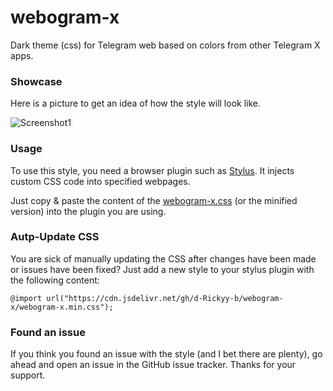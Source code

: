# webogram-x
Dark theme (css) for Telegram web based on colors from other Telegram X apps.

### Showcase
Here is a picture to get an idea of how the style will look like.

![Screenshot1](https://raw.githubusercontent.com/d-Rickyy-b/webogram-x/master/images/screenshot1.png)

### Usage
To use this style, you need a browser plugin such as [Stylus](https://addons.mozilla.org/en-US/firefox/addon/styl-us/). It injects custom CSS code into specified webpages.

Just copy & paste the content of the [webogram-x.css](https://raw.githubusercontent.com/d-Rickyy-b/webogram-x/master/webogram-x.css) (or the minified version) into the plugin you are using.

### Autp-Update CSS
You are sick of manually updating the CSS after changes have been made or issues have been fixed? Just add a new style to your stylus plugin with the following content:

```@import url("https://cdn.jsdelivr.net/gh/d-Rickyy-b/webogram-x/webogram-x.min.css");```

### Found an issue
If you think you found an issue with the style (and I bet there are plenty), go ahead and open an issue in the GitHub issue tracker.
Thanks for your support.
